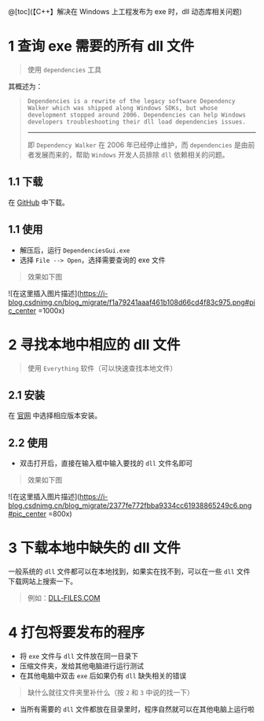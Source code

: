 ﻿@[toc](【C++】解决在 Windows 上工程发布为 exe 时，dll 动态库相关问题)

# 1 查询 exe 需要的所有 dll 文件
> 使用 `dependencies` 工具
 
其概述为：
>`Dependencies is a rewrite of the legacy software Dependency Walker which was shipped along Windows SDKs, but whose development stopped around 2006. Dependencies can help Windows developers troubleshooting their dll load dependencies issues.`
>
>---
>即 `Dependency Walker` 在 2006 年已经停止维护，而 `dependencies` 是由前者发展而来的，帮助 `Windows` 开发人员排除 `dll` 依赖相关的问题。

## 1.1 下载
在 [GitHub](https://github.com/lucasg/Dependencies) 中下载。
## 1.1 使用
- 解压后，运行 `DependenciesGui.exe`
- 选择 `File --> Open`，选择需要查询的 exe 文件
>效果如下图

![在这里插入图片描述](https://i-blog.csdnimg.cn/blog_migrate/f1a79241aaaf461b108d66cd4f83c975.png#pic_center =1000x)
# 2 寻找本地中相应的 dll 文件
>使用 `Everything` 软件（可以快速查找本地文件）

## 2.1 安装
在 [官网](https://www.voidtools.com/zh-cn/downloads/) 中选择相应版本安装。

## 2.2 使用
- 双击打开后，直接在输入框中输入要找的 `dll` 文件名即可

>效果如下图

![在这里插入图片描述](https://i-blog.csdnimg.cn/blog_migrate/2377fe772fbba9334cc61938865249c6.png#pic_center =800x)
# 3 下载本地中缺失的 dll 文件
一般系统的 `dll` 文件都可以在本地找到，如果实在找不到，可以在一些 `dll` 文件下载网站上搜索一下。
>例如：[DLL‑FILES.COM](https://cn.dll-files.com/)

# 4 打包将要发布的程序
- 将 `exe` 文件与 `dll` 文件放在同一目录下
- 压缩文件夹，发给其他电脑进行运行测试
- 在其他电脑中双击 `exe` 后如果仍有 `dll` 缺失相关的错误
>缺什么就往文件夹里补什么（按 `2` 和 `3` 中说的找一下）
- 当所有需要的 `dll` 文件都放在目录里时，程序自然就可以在其他电脑上运行啦
